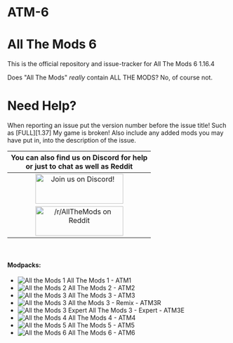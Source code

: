 # ATM-6

All The Mods 6
======
This is the official repository and issue-tracker for All The Mods 6 1.16.4

Does "All The Mods" *really* contain ALL THE MODS? No, of course not.

Need Help?
======
When reporting an issue put the version number before the issue title! Such as [FULL][1.37] My game is broken! Also include any added mods you may have put in, into the description of the issue.

|You can also find us on Discord for help<br>or just to chat as well as Reddit|
|:------------:|
|<a href="https://discordapp.com/invite/rbSZNDQ"><img src="https://discordapp.com/assets/fc0b01fe10a0b8c602fb0106d8189d9b.png" alt="Join us on Discord!"  width="200" height="68"></a>|
|<a href="https://www.reddit.com/r/allthemods"><img src="https://www.redditstatic.com/about/assets/reddit-logo.png" alt="/r/AllTheMods on Reddit"  width="200" height="67"></a>|
<br>

#### Modpacks:
+ ![All the Mods 1](http://cf.way2muchnoise.eu/242462.svg "ATM1") All The Mods 1 - ATM1
+ ![All the Mods 2](http://cf.way2muchnoise.eu/253707.svg "ATM2") All The Mods 2 - ATM2
+ ![All the Mods 3](http://cf.way2muchnoise.eu/269708.svg "ATM3") All The Mods 3 - ATM3
+ ![All the Mods 3](http://cf.way2muchnoise.eu/301845.svg "ATM3R") All the Mods 3 - Remix - ATM3R
+ ![All the Mods 3 Expert](http://cf.way2muchnoise.eu/325396.svg "ATM3E") All The Mods 3 - Expert - ATM3E
+ ![All the Mods 4](http://cf.way2muchnoise.eu/316059.svg "ATM4") All The Mods 4 - ATM4
+ ![All the Mods 5](http://cf.way2muchnoise.eu/357494.svg "ATM5") All The Mods 5 - ATM5
+ ![All the Mods 6](http://cf.way2muchnoise.eu/381671.svg "ATM6") All The Mods 6 - ATM6
